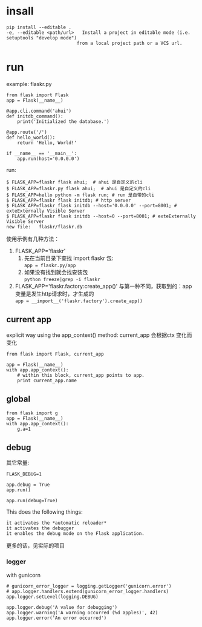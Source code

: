 # insall
    pip install --editable .
    -e, --editable <path/url>   Install a project in editable mode (i.e. setuptools "develop mode")
                              from a local project path or a VCS url.

# run
example: flaskr.py

    from flask import Flask
    app = Flask(__name__)

    @app.cli.command('ahui')
    def initdb_command():
        print('Initialized the database.')

    @app.route('/')
    def hello_world():
        return 'Hello, World!'
    
    if __name__ == '__main__':
        app.run(host='0.0.0.0')

run:

    $ FLASK_APP=flaskr flask ahui;  # ahui 是自定义的cli
    $ FLASK_APP=flaskr.py flask ahui;  # ahui 是自定义的cli
    $ FLASK_APP=hello python -m flask run; # run 是自带的cli
    $ FLASK_APP=flaskr flask initdb; # http server
    $ FLASK_APP=flaskr flask initdb --host='0.0.0.0' --port=8001; # exteExternally Visible Server
    $ FLASK_APP=flaskr flask initdb --host=0 --port=8001; # exteExternally Visible Server
    new file:   flaskr/flaskr.db

使用示例有几种方法：
1. FLASK_APP='flaskr' 
    1. 先在当前目录下查找 import flaskr 包: \
    `app = flaskr.py/app`
    2. 如果没有找到就会找安装包\
    `python freeze|grep -i flaskr`
2. FLASK_APP='flaskr.factory:create_app()' 与第一种不同，获取到的：app变量是发生http请求时，才生成的\
    `app = __import__('flaskr.factory').create_app()`

## current app
 explicit way using the app_context() method: current_app 会根据ctx 变化而变化

    from flask import Flask, current_app

    app = Flask(__name__)
    with app.app_context():
        # within this block, current_app points to app.
        print current_app.name

## global

    from flask import g
    app = Flask(__name__)
    with app.app_context():
        g.a=1

## debug
其它常量:

    FLASK_DEBUG=1

    app.debug = True
    app.run()

    app.run(debug=True)

This does the following things:

    it activates the *automatic reloader*
    it activates the debugger
    it enables the debug mode on the Flask application.

更多的话，见实际的项目

### logger
with gunicorn

    # gunicorn_error_logger = logging.getLogger('gunicorn.error')
    # app.logger.handlers.extend(gunicorn_error_logger.handlers)
    app.logger.setLevel(logging.DEBUG)

    app.logger.debug('A value for debugging')
    app.logger.warning('A warning occurred (%d apples)', 42)
    app.logger.error('An error occurred')